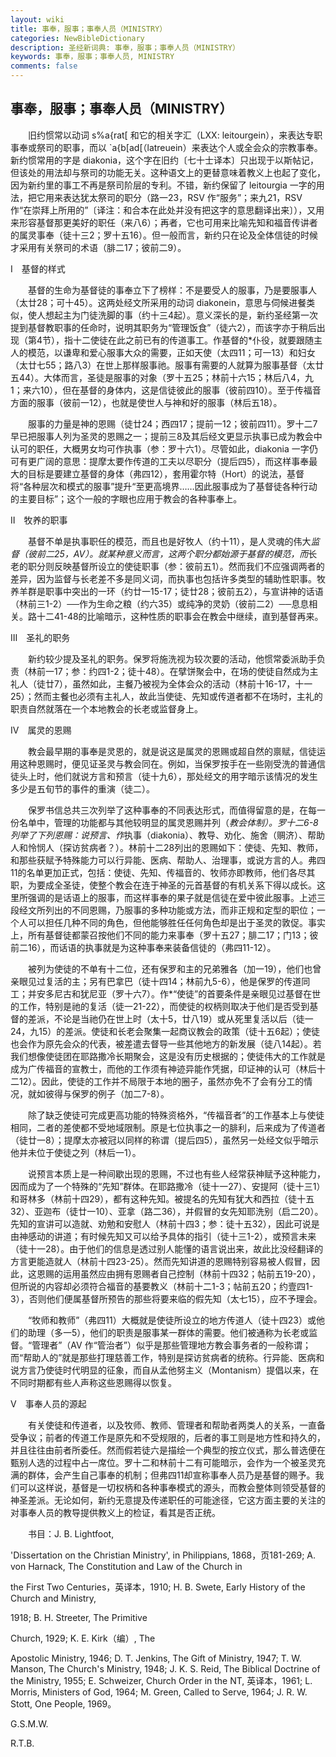 ```yaml
---
layout: wiki
title: 事奉，服事；事奉人员（MINISTRY）
categories: NewBibleDictionary
description: 圣经新词典: 事奉，服事；事奉人员（MINISTRY）
keywords: 事奉，服事；事奉人员, MINISTRY
comments: false
---
```


## 事奉，服事；事奉人员（MINISTRY）

　　旧约惯常以动词 s%a{rat[ 和它的相关字汇（LXX: leitourgein），来表达专职事奉或祭司的职事，而以 `a{b[ad[（latreuein）来表达个人或全会众的宗教事奉。新约惯常用的字是 diakonia，这个字在旧约〔七十士译本〕只出现于以斯帖记，但该处的用法却与祭司的功能无关。这种语文上的更替意味着教义上也起了变化，因为新约里的事工不再是祭司阶层的专利。不错，新约保留了 leitourgia 一字的用法，把它用来表达犹太祭司的职分（路一23，RSV 作“服务”；来九21，RSV 作“在崇拜上所用的”〔译注：和合本在此处并没有把这字的意思翻译出来〕），又用来形容基督那更美好的职任（来八6）；再者，它也可用来比喻先知和福音传讲者的属灵事奉（徒十三2；罗十五16）。但一般而言，新约只在论及全体信徒的时候才采用有关祭司的术语（腓二17；彼前二9）。

Ⅰ　基督的样式

　　基督的生命为基督徒的事奉立下了榜样：不是要受人的服事，乃是要服事人（太廿28；可十45）。这两处经文所采用的动词 diakonein，意思与伺候进餐类似，使人想起主为门徒洗脚的事（约十三4起）。意义深长的是，新约圣经第一次提到基督教职事的任命时，说明其职务为“管理饭食”（徒六2），而该字亦于稍后出现（第4节），指十二使徒在此之前已有的传道事工。作基督的*仆役，就要跟随主人的模范，以谦卑和爱心服事大众的需要，正如天使（太四11；可一13）和妇女（太廿七55；路八3）在世上那样服事祂。服事有需要的人就算为服事基督（太廿五44）。大体而言，圣徒是服事的对象（罗十五25；林前十六15；林后八4，九1；来六10），但在基督的身体内，这是信徒彼此的服事（彼前四10）。至于传福音方面的服事（彼前一12），也就是使世人与神和好的服事（林后五18）。

　　服事的力量是神的恩赐（徒廿24；西四17；提前一12；彼前四11）。罗十二7早已把服事人列为圣灵的恩赐之一；提前三8及其后经文更显示执事已成为教会中认可的职任，大概男女均可作执事（参：罗十六1）。尽管如此，diakonia 一字仍可有更广阔的意思：提摩太要作传道的工夫以尽职分（提后四5），而这样事奉最大的目标是要建立基督的身体（弗四12），套用霍尔特（Hort）的说法，基督将“各种层次和模式的服事”提升“至更高境界……因此服事成为了基督徒各种行动的主要目标”；这个一般的字眼也应用于教会的各种事奉上。

Ⅱ　牧养的职事

　　基督不单是执事职任的模范，而且也是好牧人（约十11），是人灵魂的伟大*监督（彼前二25，AV）。就某种意义而言，这两个职分都始源于基督的模范，而*长老的职分则反映基督所设立的使徒职事（参：彼前五1）。然而我们不应强调两者的差异，因为监督与长老差不多是同义词，而执事也包括许多类型的辅助性职事。牧养羊群是职事中突出的一环（约廿一15-17；徒廿28；彼前五2），与宣讲神的话语（林前三1-2）──作为生命之粮（约六35）或纯净的灵奶（彼前二2）──息息相关。路十二41-48的比喻暗示，这种性质的职事会在教会中继续，直到基督再来。

Ⅲ　圣礼的职务

　　新约较少提及圣礼的职务。保罗将施洗视为较次要的活动，他惯常委派助手负责（林前一17；参：约四1-2；徒十48）。在擘饼聚会中，在场的使徒自然成为主礼人（徒廿7），虽然如此，主餐乃被视为全体会众的活动（林前十16-17，十一25）；然而主餐也必须有主礼人，故此当使徒、先知或传道者都不在场时，主礼的职责自然就落在一个本地教会的长老或监督身上。

Ⅳ　属灵的恩赐

　　教会最早期的事奉是灵恩的，就是说这是属灵的恩赐或超自然的禀赋，信徒运用这种恩赐时，便见证圣灵与教会同在。例如，当保罗按手在一些刚受洗的普通信徒头上时，他们就说方言和预言（徒十九6），那处经文的用字暗示该情况的发生多少是五旬节的事件的重演（徒二）。

　　保罗书信总共三次列举了这种事奉的不同表达形式，而值得留意的是，在每一份名单中，管理的功能都与其他较明显的属灵恩赐并列（*教会体制）。罗十二6-8列举了下列恩赐：说预言、作*执事（diakonia）、教导、劝化、施舍（赒济）、帮助人和怜悯人（探访贫病者？）。林前十二28列出的恩赐如下：使徒、先知、教师，和那些获赋予特殊能力可以行异能、医病、帮助人、治理事，或说方言的人。弗四11的名单更加正式，包括：使徒、先知、传福音的、牧师亦即教师，他们各尽其职，为要成全圣徒，使整个教会在连于神圣的元首基督的有机关系下得以成长。这里所强调的是话语上的服事，而这样事奉的果子就是信徒在爱中彼此服事。上述三段经文所列出的不同恩赐，乃服事的多种功能或方法，而非正规和定型的职位；一个人可以担任几种不同的角色，但他能够胜任任何角色却是出于圣灵的敦促。事实上，所有基督徒都蒙召按他们不同的能力来事奉（罗十五27；腓二17；门13；彼前二16），而话语的执事就是为这种事奉来装备信徒的（弗四11-12）。

　　被列为使徒的不单有十二位，还有保罗和主的兄弟雅各（加一19），他们也曾亲眼见过复活的主；另有巴拿巴（徒十四14；林前九5-6），他是保罗的传道同工；并安多尼古和犹尼亚（罗十六7）。作*“使徒”的首要条件是亲眼见过基督在世的工作，特别是祂的复活（徒一21-22），而使徒的权柄则取决于他们是否受到基督的差派，不论是当祂仍在世上时（太十5，廿八19）或从死里复活以后（徒一24，九15）的差派。使徒和长老会聚集一起商议教会的政策（徒十五6起）；使徒也会作为原先会众的代表，被差遣去督导一些其他地方的新发展（徒八14起）。若我们想像使徒团在耶路撒冷长期聚会，这是没有历史根据的；使徒伟大的工作就是成为广传福音的宣教士，而他的工作须有神迹异能作凭据，印证神的认可（林后十二12）。因此，使徒的工作并不局限于本地的圈子，虽然亦免不了会有分工的情况，就如彼得与保罗的例子（加二7-8）。

　　除了缺乏使徒可完成更高功能的特殊资格外，“传福音者”的工作基本上与使徒相同，二者的差使都不受地域限制。原是七位执事之一的腓利，后来成为了传道者（徒廿一8）；提摩太亦被冠以同样的称谓（提后四5），虽然另一处经文似乎暗示他并未位于使徒之列（林后一1）。

　　说预言本质上是一种间歇出现的恩赐，不过也有些人经常获神赋予这种能力，因而成为了一个特殊的“先知”群体。在耶路撒冷（徒十一27）、安提阿（徒十三1）和哥林多（林前十四29），都有这种先知。被提名的先知有犹大和西拉（徒十五32）、亚迦布（徒廿一10）、亚拿（路二36），并假冒的女先知耶洗别（启二20）。先知的宣讲可以造就、劝勉和安慰人（林前十四3；参：徒十五32），因此可说是由神感动的讲道；有时候先知又可以给予具体的指引（徒十三1-2），或预言未来（徒十一28）。由于他们的信息是透过别人能懂的语言说出来，故此比没经翻译的方言更能造就人（林前十四23-25）。然而先知讲道的恩赐特别容易被人假冒，因此，这恩赐的运用虽然应由拥有恩赐者自己控制（林前十四32；帖前五19-20），但所说的内容却必须符合福音的基要教义（林前十二1-3；帖前五20；约壹四1-3），否则他们便属基督所预告的那些将要来临的假先知（太七15），应不予理会。

　　“牧师和教师”（弗四11）大概就是使徒所设立的地方传道人（徒十四23）或他们的助理（多一5），他们的职责是服事某一群体的需要。他们被通称为长老或监督。“管理者”（AV 作“管治者”）似乎是那些管理地方教会事务者的一般称谓；而“帮助人的”就是那些打理慈善工作，特别是探访贫病者的统称。行异能、医病和说方言乃使徒时代明显的征象，而自从孟他努主义（Montanism）提倡以来，在不同时期都有些人声称这些恩赐得以恢复。

Ⅴ　事奉人员的源起

　　有关使徒和传道者，以及牧师、教师、管理者和帮助者两类人的关系，一直备受争议；前者的传道工作是原先和不受规限的，后者的事工则是地方性和持久的，并且往往由前者所委任。然而假若徒六是描绘一个典型的按立仪式，那么普选便在甄别人选的过程中占一席位。罗十二和林前十二有可能暗示，会作为一个被圣灵充满的群体，会产生自己事奉的机制；但弗四11却宣称事奉人员乃是基督的赐予。我们可以这样说，基督是一切权柄和各种事奉模式的源头，而教会整体则领受基督的神圣差派。无论如何，新约无意提及传递职任的可能途径，它这方面主要的关注的对事奉人员的教导提供教义上的检证，看其是否正统。

　　书目：J. B. Lightfoot,

'Dissertation on the Christian Ministry', in Philippians, 1868，页181-269; A. von Harnack, The Constitution and Law of the Church in

the First Two Centuries，英译本，1910; H. B. Swete, Early History of the Church and Ministry,

1918; B. H. Streeter, The Primitive

Church, 1929; K. E. Kirk（编）, The

Apostolic Ministry, 1946; D. T. Jenkins, The Gift of Ministry, 1947; T. W. Manson, The Church's Ministry, 1948; J. K. S. Reid, The Biblical Doctrine of the Ministry, 1955; E. Schweizer, Church Order in the NT, 英译本，1961; L. Morris, Ministers of God, 1964; M. Green, Called to Serve, 1964; J. R. W. Stott, One People, 1969。

G.S.M.W.

R.T.B.






